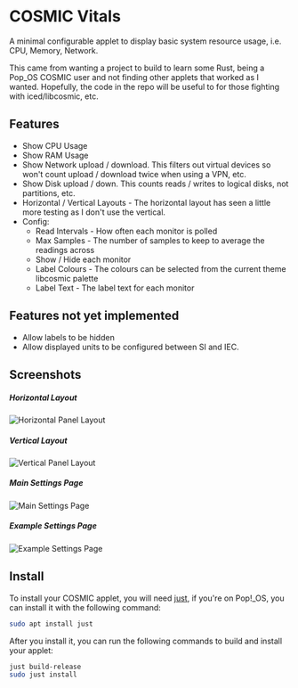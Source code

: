 # COSMIC Vitals

A minimal configurable applet to display basic system resource usage, i.e. CPU, Memory, Network. 

This came from wanting a project to build to learn some Rust, being a Pop_OS COSMIC user and 
not finding other applets that worked as I wanted. Hopefully, the code in the repo will be useful to 
for those fighting with iced/libcosmic, etc.

## Features

* Show CPU Usage
* Show RAM Usage
* Show Network upload / download. This filters out virtual devices so won't count upload / download twice when using a VPN, etc.
* Show Disk upload / down. This counts reads / writes to logical disks, not partitions, etc.
* Horizontal / Vertical Layouts - The horizontal layout has seen a little more testing as I 
  don't use the vertical.
* Config:
  * Read Intervals - How often each monitor is polled
  * Max Samples - The number of samples to keep to average the readings across
  * Show / Hide each monitor
  * Label Colours - The colours can be selected from the current theme libcosmic palette
  * Label Text - The label text for each monitor

## Features not yet implemented

* Allow labels to be hidden
* Allow displayed units to be configured between SI and IEC.

## Screenshots

##### Horizontal Layout
![Horizontal Panel Layout](https://github.com/Coinio/cosmic-vitals/blob/main/res/screenshots/horizontal-layout.png)
##### Vertical Layout
![Vertical Panel Layout](https://github.com/Coinio/cosmic-vitals/blob/main/res/screenshots/vertical-layout.jpg)
##### Main Settings Page
![Main Settings Page](https://github.com/Coinio/cosmic-vitals/blob/main/res/screenshots/main-settings.png)
##### Example Settings Page
![Example Settings Page](https://github.com/Coinio/cosmic-vitals/blob/main/res/screenshots/example-network-settings.png)

## Install

To install your COSMIC applet, you will need [just](https://github.com/casey/just), if you're on Pop!\_OS, you can install it with the following command:

```sh
sudo apt install just
```

After you install it, you can run the following commands to build and install your applet:

```sh
just build-release
sudo just install
```
